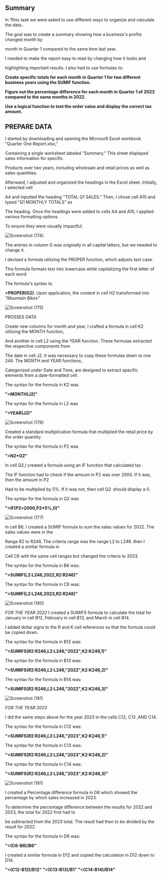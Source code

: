 ## Summary

In Tthis task  we were asked to use different ways to organize and calculate  the data .

The goal was to create a summary showing how a business's profits changed month by

month in Quarter 1 compared to the same time last year.

I needed to make the report easy to read by changing how it looks and

highlighting important results. I also had to use formulas to:

**Create specific totals for each month in Quarter 1 for two different business years using the SUMIF function.**

**Figure out the percentage difference for each month in Quarter 1 of 2023 compared to the same months in 2022.**

**Use a logical function to test the order value and display the correct tax amount.**

## PREPARE DATA

I started by downloading and opening the Microsoft Excel workbook "Quarter One Report.xlsx,"

Containing a single worksheet labeled "Summary." This sheet displayed sales information for specific 

Products over two years, including wholesale and retail prices as well as sales quantities.

Afterward, I adjusted and organized the headings in the Excel sheet. Initially, I selected cell

A4 and inputted the heading "TOTAL Q1 SALES." Then, I chose cell A10 and typed "Q1 MONTHLY TOTALS" as

The heading. Once the headings were added to cells A4 and A10, I applied various formatting options 

To ensure they were visually impactful.

![Screenshot (174)](https://github.com/nisrinfrh/nisrinfrh.github.io./assets/157531427/4e0888d7-585a-40fc-a1b5-c991335aced7)

The entries  in column G was originally in all capital letters, but we needed to change it. 

I devised a formula utilizing the PROPER function, which adjusts text case.

This formula formats text into lowercase while capitalizing the first letter of each word.

The formula's syntax is: 

**=PROPER(G2)**. Upon application, the content in cell H2 transformed into *"Mountain Bikes"*

![Screenshot (175)](https://github.com/nisrinfrh/nisrinfrh.github.io./assets/157531427/67c11702-0fc8-419c-9187-8fbbd5a8410b)

PROSSES DATA 

Create new columns for month and year, I crafted a formula in cell K2 utilizing the MONTH function,

And another in cell L2 using the YEAR function. These formulas extracted the respective components from 

The date in cell J2. It was necessary to copy these formulas down to row 246. The MONTH and YEAR functions,

Categorized under Date and Time, are designed to extract specific elements from a date-formatted cell. 

The syntax for the formula in K2 was

**"=MONTH(J2)"** 

The syntax for the formula in L2 was

**"=YEAR(J2)"**

![Screenshot (176)](https://github.com/nisrinfrh/nisrinfrh.github.io./assets/157531427/d85cd067-55f4-4815-8547-83b067c17f7b)

 Created a standard multiplication formula that multiplied the retail price by the order quantity. 

The syntax for the formula in P2 was

**"=N2*O2"**

In cell Q2,I created a formula using an IF function that calculated  tax .

The IF function had to check if the amount in P2 was over 2000. If it was, then the amount in P2

Had to be multiplied by 5%. If it was not, then cell Q2  should display a 0.

The syntax for the formula in Q2 was

**"=IF(P2>2000,P2*5%,0)"** 



![Screenshot (177)](https://github.com/nisrinfrh/nisrinfrh.github.io./assets/157531427/2a163590-1953-4425-b8bb-619706087d25)

In cell B6, I created a SUMIF formula to sum the sales values for 2022. The sales values were in the 

Range R2 to R246. The criteria range was the range L2 to L246 .then I created a similar formula in 

Cell C6 with the same cell ranges but changed the criteria to 2023. 

The syntax for the formula in B6 was:

**"=SUMIF(L2:L246,2022,R2:R246)"**

The syntax for the formula in C6 was:

**"=SUMIF(L2:L246,2023,R2:R246)"**


![Screenshot (180)](https://github.com/nisrinfrh/nisrinfrh.github.io./assets/157531427/65152c7f-2bfa-41ce-82c6-74027091751a)

*FOR THE YEAR 2022*
I created a SUMIFS formula to calculate the total for January in cell B12, February in cell B13, and March in cell B14. 
 
I added dollar signs to the R and K cell references so that the formula could be copied down.
 
The syntax for the formula in B12 was: 

**"=SUMIFS($R2:$R246,$L2:$L246,"2022",K2:K246,1)"**

The syntax for the formula in B13 was:

**"=SUMIFS($R2:$R246,$L2:$L246,"2022",K2:K246,2)"**

The syntax for the formula in B14 was:

**"=SUMIFS($R2:$R246,$L2:$L246,"2022",K2:K246,3)"**

![Screenshot (181)](https://github.com/nisrinfrh/nisrinfrh.github.io./assets/157531427/b87f0fd0-a445-4641-b479-26d41fb473e6)

*FOR THE YEAR 2023*

I did the same steps above  for the year 2023 in the cells C12, C13 ,AND C14.

The syntax for the formula in C12 was: 

**"=SUMIFS($R2:$R246,$L2:$L246,"2023",K2:K246,1)"**

The syntax for the formula in C13 was:

**"=SUMIFS($R2:$R246,$L2:$L246,"2023",K2:K246,2)"**

The syntax for the formula in C14 was:

**"=SUMIFS($R2:$R246,$L2:$L246,"2023",K2:K246,3)"**

![Screenshot (181)](https://github.com/nisrinfrh/nisrinfrh.github.io./assets/157531427/b87f0fd0-a445-4641-b479-26d41fb473e6)

I created a Percentage difference formula in D6 which showed the percentage by which sales increased in 2023.

To determine the percentage difference between the results for 2022 and 2023, the total for 2022 first had to 

be subtracted from the 2023 total. The result had then to be divided by the result for 2022. 

 The syntax for the formula in D6 was:
 
**"=(C6-B6)/B6"**

I created a similar formula in D12 and copied the calculation in D12 down to D14. 

**"=(C12-B12)/B12"**
**"=(C13-B13)/B1"**
**"=(C14-B14)/B14"**
















